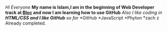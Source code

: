 _Hi Everyone_
**My name is Islam,I am in the beginning of Web Developer track at [Bloc](https://www.bloc.io) and now I am learning how to use GitHub**
 _Also I like coding in **HTML/CSS and I like GitHub** so far_
 *GitHub
 *JavaScript
 *Phyton
 *zach z
 Already completed.
